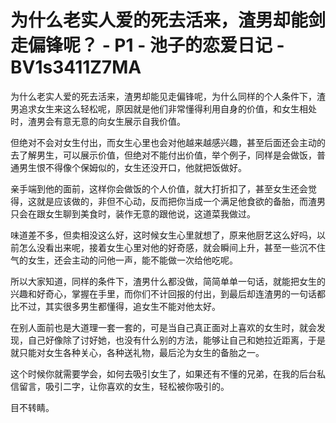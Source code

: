 # 为什么老实人爱的死去活来，渣男却能剑走偏锋呢？ - P1 - 池子的恋爱日记 - BV1s3411Z7MA

为什么老实人爱的死去活来，渣男却能见走偏锋呢，为什么同样的个人条件下，渣男追求女生来这么轻松呢，原因就是他们非常懂得利用自身的价值，和女生相处时，渣男会有意无意的向女生展示自我价值。

但绝对不会对女生付出，而女生心里也会对他越来越感兴趣，甚至后面还会主动的去了解男生，可以展示价值，但绝对不能付出价值，举个例子，同样是会做饭，普通男生恨不得像个保姆似的，女生还没开口，他就把饭做好。

亲手端到他的面前，这样你会做饭的个人价值，就大打折扣了，甚至女生还会觉得，这就是应该做的，非但不心动，反而把你当成一个满足他食欲的备胎，而渣男只会在跟女生聊到美食时，装作无意的跟他说，这道菜我做过。

味道差不多，但卖相没这么好，这时候女生心里就想了，原来他厨艺这么好吗，以前怎么没看出来呢，接着女生心里对他的好奇感，就会瞬间上升，甚至一些沉不住气的女生，还会主动的问他一声，能不能做一次给他吃呢。

所以大家知道，同样的条件下，渣男什么都没做，简简单单一句话，就能把女生的兴趣和好奇心，掌握在手里，而你们不计回报的付出，到最后却连渣男的一句话都比不过，其实很多男生都懂得，追女生不能对他太好。

在别人面前也是大道理一套一套的，可是当自己真正面对上喜欢的女生时，就会发现，自己好像除了讨好她，也没有什么别的方法，能够让自己和她拉近距离，于是就只能对女生各种关心，各种送礼物，最后沦为女生的备胎之一。

这个时候你就需要学会，如何去吸引女生了，如果还有不懂的兄弟，在我的后台私信留言，吸引二字，让你喜欢的女生，轻松被你吸引的。

目不转睛。